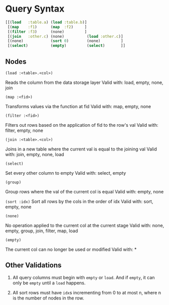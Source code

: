 # Query Syntax

```clojure
[[(load   :table.a) (load :table.b)]
 [(map    :f1)      (map  :f2)     ]
 [(filter :f3)      (none)         ]
 [(join   :other.c) (none)          (load :other.c)]
 [(none)            (sort 0)        (none)         ]
 [(select)          (empty)         (select)       ]]
```

## Nodes

`(load :<table>.<col>)`

Reads the column from the data storage layer
Valid with: load, empty, none, join

`(map :<fid>)`

Transforms values via the function at fid
Valid with: map, empty, none

`(filter :<fid>)`

Filters out rows based on the application of fid to the row's val
Valid with: filter, empty, none

`(join :<table>.<col>)`

Joins in a new table where the current val is equal to the joining val
Valid with: join, empty, none, load

`(select)`

Set every other column to empty
Valid with: select, empty

`(group)`

Group rows where the val of the current col is equal
Valid with: empty, none

`(sort :idx)`
Sort all rows by the cols in the order of idx
Valid with: sort, empty, none

`(none)`

No operation applied to the current col at the current stage
Valid with: none, empty, group, join, filter, map, load

`(empty)`

The current col can no longer be used or modified
Valid with: *

## Other Validations

1. All query columns must begin with `empty` or `load`. And if `empty`, it can only be `empty`
until a `load` happens.

2. All sort rows must have `idx`s incrementing from 0 to at most n, where n is the number of nodes
in the row.
